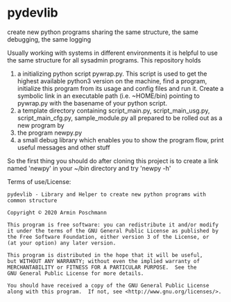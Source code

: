# pydevlib
create new python programs sharing the same structure, the same debugging, the same logging

Usually working with systems in different environments it is helpful to use the same structure for all sysadmin programs. This repository holds 
1. a initializing python script pywrap.py. This script is used to get the highest available python3 version on the machine, find a program, initialize this program from its usage and config files and run it. Create a symbolic link in an executable path (i.e. ~HOME/bin) pointing to pywrap.py with the basename of your python script.
2. a template directory containing script_main.py, script_main_usg.py, script_main_cfg.py, sample_module.py all prepared to be rolled out as a new program by
3. the program newpy.py 
4. a small debug library which enables you to show the program flow, print useful messages and other stuff

So the first thing you should do after cloning this project is to create a link named 'newpy' in your ~/bin directory and try 'newpy -h'

Terms of use/License:

    pydevlib - Library and Helper to create new python programs with common structure

    Copyright © 2020 Armin Poschmann

    This program is free software: you can redistribute it and/or modify
    it under the terms of the GNU General Public License as published by
    the Free Software Foundation, either version 3 of the License, or
    (at your option) any later version.

    This program is distributed in the hope that it will be useful,
    but WITHOUT ANY WARRANTY; without even the implied warranty of
    MERCHANTABILITY or FITNESS FOR A PARTICULAR PURPOSE.  See the
    GNU General Public License for more details.

    You should have received a copy of the GNU General Public License
    along with this program.  If not, see <http://www.gnu.org/licenses/>.

